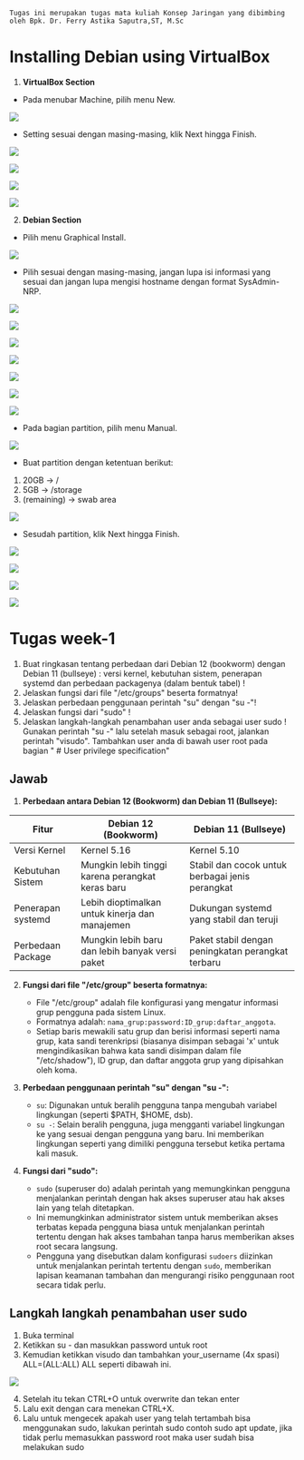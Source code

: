 `Tugas ini merupakan tugas mata kuliah Konsep Jaringan yang dibimbing oleh Bpk. Dr. Ferry Astika Saputra,ST, M.Sc`

# Installing Debian using VirtualBox

1. **VirtualBox Section**
- Pada menubar Machine, pilih menu New.

![](../assets/debian1.png)

- Setting sesuai dengan masing-masing, klik Next hingga Finish.

![](../assets/debian2.png)

![](../assets/debian3.png)

![](../assets/debian4.png)

![](../assets/debian5.png)

2. **Debian Section**

- Pilih menu Graphical Install.

![](../assets/debian6.png)

- Pilih sesuai dengan masing-masing, jangan lupa isi informasi yang sesuai dan jangan lupa mengisi hostname dengan format SysAdmin-NRP.

![](../assets/debian7.png)

![](../assets/debian8.png)

![](../assets/debian9.png)

![](../assets/debian10.png)

![](../assets/debian11.png)

![](../assets/debian12.png)

![](../assets/debian13.png)

- Pada bagian partition, pilih menu Manual.

![](../assets/debian14.png)

- Buat partition dengan ketentuan berikut:
1. 20GB -> /
2. 5GB -> /storage
3. (remaining) -> swab area

![](../assets/debian15.png)

- Sesudah partition, klik Next hingga Finish.

![](../assets/debian16.png)

![](../assets/debian17.png)

![](../assets/debian18.png)

![](../assets/debian19.png)


# Tugas week-1


1. Buat ringkasan tentang perbedaan dari Debian 12 (bookworm) dengan Debian 11 (bullseye) : versi kernel, kebutuhan sistem, penerapan systemd dan perbedaan packagenya (dalam bentuk tabel) !
2. Jelaskan fungsi dari file "/etc/groups" beserta formatnya!
3. Jelaskan perbedaan penggunaan perintah "su" dengan "su -"!
4. Jelaskan fungsi dari "sudo" !
5. Jelaskan langkah-langkah penambahan user anda sebagai user sudo ! Gunakan perintah "su -" lalu setelah masuk sebagai root, jalankan perintah "visudo". Tambahkan user anda di bawah user root pada bagian " # User privilege specification"

## Jawab
1. **Perbedaan antara Debian 12 (Bookworm) dan Debian 11 (Bullseye):**

| Fitur                           | Debian 12 (Bookworm)                               | Debian 11 (Bullseye)                             |
|---------------------------------|-----------------------------------------------------|---------------------------------------------------|
| Versi Kernel                    | Kernel 5.16                                         | Kernel 5.10                                       |
| Kebutuhan Sistem                | Mungkin lebih tinggi karena perangkat keras baru    | Stabil dan cocok untuk berbagai jenis perangkat   |
| Penerapan systemd               | Lebih dioptimalkan untuk kinerja dan manajemen      | Dukungan systemd yang stabil dan teruji          |
| Perbedaan Package               | Mungkin lebih baru dan lebih banyak versi paket     | Paket stabil dengan peningkatan perangkat terbaru |

2. **Fungsi dari file "/etc/group" beserta formatnya:**
   - File "/etc/group" adalah file konfigurasi yang mengatur informasi grup pengguna pada sistem Linux.
   - Formatnya adalah: `nama_grup:password:ID_grup:daftar_anggota`.
   - Setiap baris mewakili satu grup dan berisi informasi seperti nama grup, kata sandi terenkripsi (biasanya disimpan sebagai 'x' untuk mengindikasikan bahwa kata sandi disimpan dalam file "/etc/shadow"), ID grup, dan daftar anggota grup yang dipisahkan oleh koma.

3. **Perbedaan penggunaan perintah "su" dengan "su -":**
   - `su`: Digunakan untuk beralih pengguna tanpa mengubah variabel lingkungan (seperti $PATH, $HOME, dsb).
   - `su -`: Selain beralih pengguna, juga mengganti variabel lingkungan ke yang sesuai dengan pengguna yang baru. Ini memberikan lingkungan seperti yang dimiliki pengguna tersebut ketika pertama kali masuk.

4. **Fungsi dari "sudo":**
   - `sudo` (superuser do) adalah perintah yang memungkinkan pengguna menjalankan perintah dengan hak akses superuser atau hak akses lain yang telah ditetapkan.
   - Ini memungkinkan administrator sistem untuk memberikan akses terbatas kepada pengguna biasa untuk menjalankan perintah tertentu dengan hak akses tambahan tanpa harus memberikan akses root secara langsung.
   - Pengguna yang disebutkan dalam konfigurasi `sudoers` diizinkan untuk menjalankan perintah tertentu dengan `sudo`, memberikan lapisan keamanan tambahan dan mengurangi risiko penggunaan root secara tidak perlu.


## Langkah langkah penambahan user sudo


1. Buka terminal
2. Ketikkan su - dan masukkan password untuk root
3. Kemudian ketikkan visudo dan tambahkan your_username (4x spasi) ALL=(ALL:ALL) ALL seperti dibawah ini.

  ![](../assets/debian20.png)

4. Setelah itu tekan CTRL+O untuk overwrite dan tekan enter
5. Lalu exit dengan cara menekan CTRL+X.
6. Lalu untuk mengecek apakah user yang telah tertambah bisa menggunakan sudo, lakukan perintah sudo contoh sudo apt update, jika tidak perlu memasukkan password root maka user sudah bisa melakukan sudo
